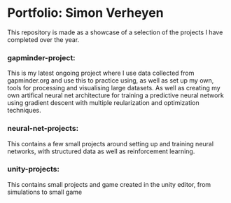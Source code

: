# Portfolio: Simon Verheyen

This repository is made as a showcase of a selection of the projects I have completed over the year.

### gapminder-project:

  This is my latest ongoing project where I use data collected from gapminder.org and use this to practice using, as well as        set up my own, tools for processing and visualising large datasets.
  As well as creating my own artifical neural net architecture for training a predictive neural network using gradient descent with multiple reularization and optimization techniques.

### neural-net-projects:

  This contains a few small projects around setting up and training neural networks, with structured data as well as reinforcement learning.

### unity-projects:

  This contains small projects and game created in the unity editor, from simulations to small game
